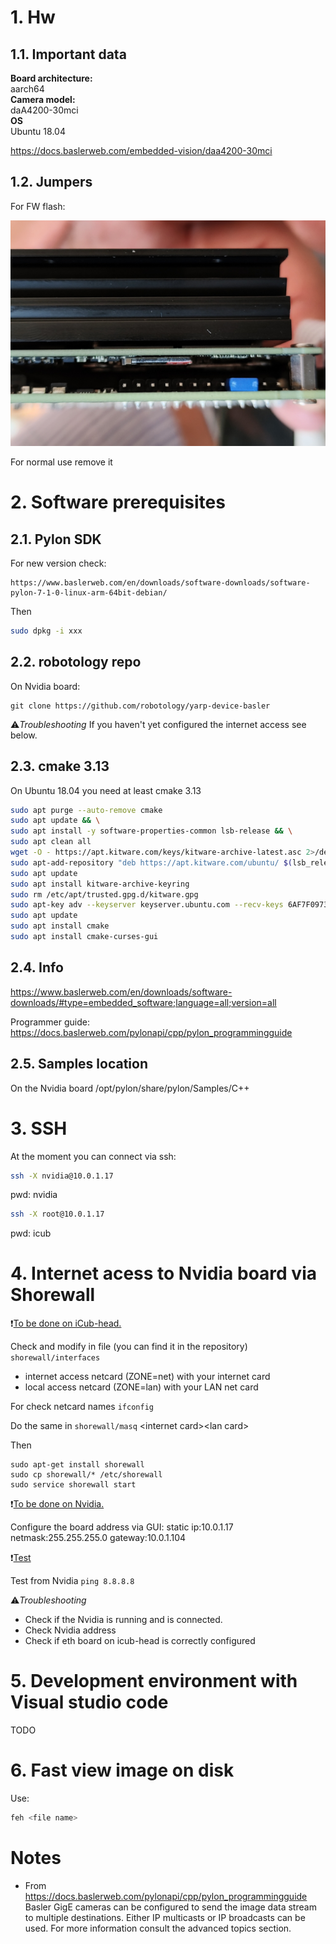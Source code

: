 # 1. Hw

## 1.1. Important data

**Board architecture:**  
aarch64  
**Camera model:**  
daA4200-30mci  
**OS**  
Ubuntu 18.04  

https://docs.baslerweb.com/embedded-vision/daa4200-30mci

## 1.2. Jumpers

For FW flash:

![jumper](img/flash-jumper.jpg)

For normal use remove it

# 2. Software prerequisites

## 2.1. Pylon SDK
For new version check:
```
https://www.baslerweb.com/en/downloads/software-downloads/software-pylon-7-1-0-linux-arm-64bit-debian/
```
Then
```bash
sudo dpkg -i xxx
```

## 2.2. robotology repo
On Nvidia board:

```
git clone https://github.com/robotology/yarp-device-basler
```

:warning:_Troubleshooting_
If you haven't yet configured the internet access see below.

## 2.3. cmake 3.13
On Ubuntu 18.04 you need at least cmake 3.13

```bash
sudo apt purge --auto-remove cmake
sudo apt update && \
sudo apt install -y software-properties-common lsb-release && \
sudo apt clean all
wget -O - https://apt.kitware.com/keys/kitware-archive-latest.asc 2>/dev/null | gpg --dearmor - | sudo tee /etc/apt/trusted.gpg.d/kitware.gpg >/dev/null
sudo apt-add-repository "deb https://apt.kitware.com/ubuntu/ $(lsb_release -cs) main"
sudo apt update
sudo apt install kitware-archive-keyring
sudo rm /etc/apt/trusted.gpg.d/kitware.gpg
sudo apt-key adv --keyserver keyserver.ubuntu.com --recv-keys 6AF7F09730B3F0A4
sudo apt update
sudo apt install cmake
sudo apt install cmake-curses-gui
```
## 2.4. Info
https://www.baslerweb.com/en/downloads/software-downloads/#type=embedded_software;language=all;version=all

Programmer guide:
https://docs.baslerweb.com/pylonapi/cpp/pylon_programmingguide

## 2.5. Samples location
On the Nvidia board
/opt/pylon/share/pylon/Samples/C++

# 3. SSH

At the moment you can connect via ssh:
```bash
ssh -X nvidia@10.0.1.17
```
pwd: nvidia

```bash
ssh -X root@10.0.1.17
```
pwd: icub

# 4. Internet acess to Nvidia board via Shorewall

:exclamation:<u>To be done on iCub-head.</u>

Check and modify in file (you can find it in the repository) `shorewall/interfaces`

- internet access netcard (ZONE=net) with your internet card
- local access netcard (ZONE=lan) with your LAN net card

For check netcard names `ifconfig`

Do the same in `shorewall/masq` \<internet card\>\<lan card\>

Then

```
sudo apt-get install shorewall
sudo cp shorewall/* /etc/shorewall
sudo service shorewall start
```

:exclamation:<u>To be done on Nvidia.</u>

Configure the board address via GUI:
static
ip:10.0.1.17
netmask:255.255.255.0
gateway:10.0.1.104

:exclamation:<u>Test</u>

Test from Nvidia `ping 8.8.8.8`


:warning:_Troubleshooting_

- Check if the Nvidia is running and is connected. 
- Check Nvidia address
- Check if eth board on icub-head is correctly configured

# 5. Development environment with Visual studio code
TODO

# 6. Fast view image on disk

Use:
```bash
feh <file name>
```

# Notes

- From https://docs.baslerweb.com/pylonapi/cpp/pylon_programmingguide
Basler GigE cameras can be configured to send the image data stream to multiple destinations. Either IP multicasts or IP broadcasts can be used. For more information consult the advanced topics section.

